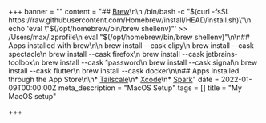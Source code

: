 +++
banner = ""
content = "## [Brew](https://brew.sh/)\n\n    /bin/bash -c \"$(curl -fsSL https://raw.githubusercontent.com/Homebrew/install/HEAD/install.sh)\"\n    echo 'eval \"$(/opt/homebrew/bin/brew shellenv)\"' >> /Users/max/.zprofile\n    eval \"$(/opt/homebrew/bin/brew shellenv)\"\n\n## Apps installed with brew\n\n    brew install --cask clipy\n    brew install --cask spectacle\n    brew install --cask firefox\n    brew install --cask jetbrains-toolbox\n    brew install --cask 1password\n    brew install --cask signal\n    brew install --cask flutter\n    brew install --cask docker\n\n## Apps installed through the App Store\n\n* [Tailscale](https://apps.apple.com/gb/app/tailscale/id1475387142?mt=12)\n* [Xcode]()\n* [Spark](https://apps.apple.com/gb/app/spark-email-app-by-readdle/id1176895641?mt=12)"
date = 2022-01-09T00:00:00Z
meta_description = "MacOS Setup"
tags = []
title = "My MacOS setup"

+++

